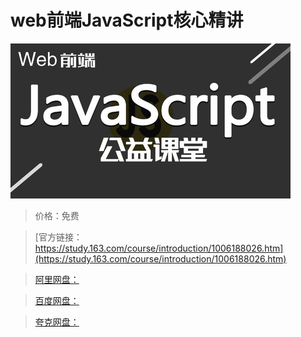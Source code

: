 # web前端JavaScript核心精讲

![img](../../../assets/study163/free/a8b18366-177a-4257-afe8-aae8caa071d8.png)

> 价格：免费

> [官方链接：https://study.163.com/course/introduction/1006188026.htm](https://study.163.com/course/introduction/1006188026.htm)

> [阿里网盘：]()

> [百度网盘：]()

> [夸克网盘：]()
